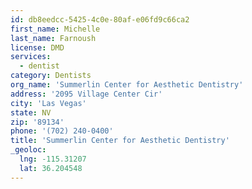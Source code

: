 ```yaml
---
id: db8eedcc-5425-4c0e-80af-e06fd9c66ca2
first_name: Michelle
last_name: Farnoush
license: DMD
services:
  - dentist
category: Dentists
org_name: 'Summerlin Center for Aesthetic Dentistry'
address: '2095 Village Center Cir'
city: 'Las Vegas'
state: NV
zip: '89134'
phone: '(702) 240-0400'
title: 'Summerlin Center for Aesthetic Dentistry'
_geoloc:
  lng: -115.31207
  lat: 36.204548
---
```

